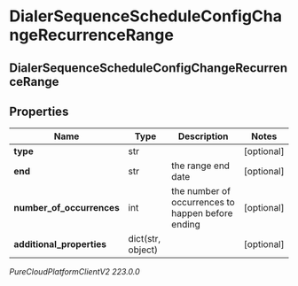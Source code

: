 # DialerSequenceScheduleConfigChangeRecurrenceRange

## DialerSequenceScheduleConfigChangeRecurrenceRange

## Properties

|Name | Type | Description | Notes|
|------------ | ------------- | ------------- | -------------|
| **type** | str |  | [optional] |
| **end** | str | the range end date | [optional] |
| **number_of_occurrences** | int | the number of occurrences to happen before ending | [optional] |
| **additional_properties** | dict(str, object) |  | [optional] |



_PureCloudPlatformClientV2 223.0.0_
